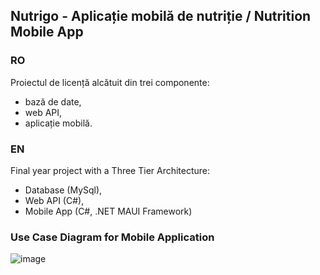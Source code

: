 ## Nutrigo - Aplicație mobilă de nutriție / Nutrition Mobile App
### RO
Proiectul de licență alcătuit din trei componente:
- bază de date,
- web API,
- aplicație mobilă.

### EN
Final year project with a Three Tier Architecture:
- Database (MySql),
- Web API (C#),
- Mobile App (C#, .NET MAUI Framework)

### Use Case Diagram for Mobile Application
![image](https://github.com/user-attachments/assets/417e8106-d9ea-4aee-9412-81e3fee174ed)
